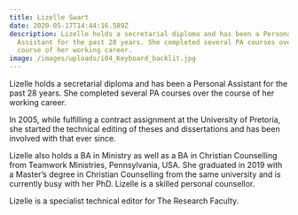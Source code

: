 ```yaml
---
title: Lizelle Swart
date: 2020-05-17T14:44:16.589Z
description: Lizelle holds a secretarial diploma and has been a Personal
  Assistant for the past 28 years. She completed several PA courses over the
  course of her working career.
image: /images/uploads/i04_Keyboard_backlit.jpg
---
```

Lizelle holds a secretarial diploma and has been a Personal Assistant for the past 28 years. She completed several PA courses over the course of her working career.

In 2005, while fulfilling a contract assignment at the University of Pretoria, she started the technical editing of theses and dissertations and has been involved with that ever since.

Lizelle also holds a BA in Ministry as well as a BA in Christian Counselling from Teamwork Ministries, Pennsylvania, USA. She graduated in 2019 with a Master’s degree in Christian Counselling from the same university and is currently busy with her PhD. Lizelle is a skilled personal counsellor.

Lizelle is a specialist technical editor for The Research Faculty.